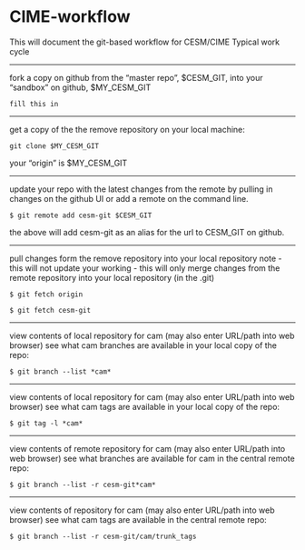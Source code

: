 # CIME-workflow
This will document the git-based workflow for CESM/CIME
Typical work cycle

---
fork a copy on github from the “master repo”, $CESM_GIT,  into your “sandbox” on github, $MY_CESM_GIT

````
fill this in
````

----
get a copy of the the remove repository on your local machine:

```
git clone $MY_CESM_GIT
````

your “origin” is $MY_CESM_GIT 

---
update your repo with the latest changes from the remote by pulling in changes on the github UI or add a remote on the command line.

````
$ git remote add cesm-git $CESM_GIT 
````

the above will add cesm-git as an alias for the url to CESM_GIT on github.

---
pull changes form the remove repository into your local repository
note - this will not update your working - this will only merge changes from the remote repository
into your local repository (in the .git)
````
$ git fetch origin

$ git fetch cesm-git
````
---
view contents of local repository for cam (may also enter URL/path into web browser)
see what cam branches are available in your local copy of the repo:
````
$ git branch --list *cam*
````
---
view contents of local repository for cam (may also enter URL/path into web browser)
see what cam tags are available in your local copy of the repo:
````
$ git tag -l *cam*
````
---
view contents of remote repository for cam (may also enter URL/path into web browser)
see what branches are available for cam in the central remote repo:
````
$ git branch --list -r cesm-git*cam*
````
---
view contents of repository for cam (may also enter URL/path into web browser)
see what cam tags are available in the central remote repo:
````
$ git branch --list -r cesm-git/cam/trunk_tags
````
